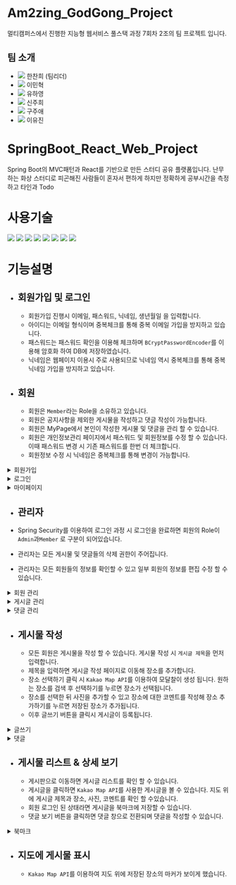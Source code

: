 # Am2zing_GodGong_Project

멀티캠퍼스에서 진행한 지능형 웹서비스 풀스택 과정 7회차 2조의 팀 프로젝트 입니다.

## 팀 소개

- <img src="https://img.shields.io/badge/backend-6DB33F?style=flat-square&logo=SpringBoot&logoColor=white"/></a> 한찬희 (팀리더) 
- <img src="https://img.shields.io/badge/backend-6DB33F?style=flat-square&logo=SpringBoot&logoColor=white"/></a> 이민혁
- <img src="https://img.shields.io/badge/backend-6DB33F?style=flat-square&logo=SpringBoot&logoColor=white"/></a> 유하영
- <img src="https://img.shields.io/badge/frontend-61DAFB?style=flat-square&logo=React&logoColor=white"/></a> 신주희
- <img src="https://img.shields.io/badge/frontend-61DAFB?style=flat-square&logo=React&logoColor=white"/></a> 구주애
- <img src="https://img.shields.io/badge/frontend-61DAFB?style=flat-square&logo=React&logoColor=white"/></a> 이유진

# SpringBoot_React_Web_Project

Spring Boot의 MVC패턴과 React를 기반으로 만든 스터디 공유 플랫폼입니다. 난무하는 화상 스터디로 피곤해진 사람들이 혼자서 편하게 하지만 정확하게 공부시간을 측정하고 
타인과 Todo 

# 사용기술

<img src="https://img.shields.io/badge/SpringBoot-6DB33F?style=flat-square&logo=SpringBoot&logoColor=white"/></a>
<img src="https://img.shields.io/badge/SpringSecurity-6DB33F?style=flat-square&logo=SpringBoot&logoColor=white"/></a>
<img src="https://img.shields.io/badge/JWT-6DB33F?style=flat-square&logo=JSONWebTokens&logoColor=white"/></a>
<img src="https://img.shields.io/badge/MySQL-4479A1?style=flat-square&logo=MySQL&logoColor=white"/></a>
<img src="https://img.shields.io/badge/React-61DAFB?style=flat-square&logo=React&logoColor=white"/></a>
<img src="https://img.shields.io/badge/JavaScript-F7DF1E?style=flat-square&logo=JavaScript&logoColor=white"/></a>
<img src="https://img.shields.io/badge/Naver_Sentiment_API-03C75A?style=flat-square&logo=Naver&logoColor=white"/></a>
<img src="https://img.shields.io/badge/Teachable_machine-4285F4?style=flat-square&logo=Google&logoColor=white"/></a>


# 기능설명

- ## 회원가입 및 로그인

  - 회원가입 진행시 이메일, 패스워드, 닉네임, 생년월일 을 입력합니다.
  - 아이디는 이메일 형식이며 중복체크를 통해 중복 이메일 가입을 방지하고 있습니다.
  - 패스워드는 패스워드 확인을 이용해 체크하며 `BCryptPasswordEncoder`를 이용해 암호화 하여 DB에 저장하였습니다.
  - 닉네임은 웹페이지 이용시 주로 사용되므로 닉네임 역시 중복체크를 통해 중복 닉네임 가입을 방지하고 있습니다.

- ## 회원

  - 회원은 `Member`라는 Role을 소유하고 있습니다.
  - 회원은 공지사항을 제외한 게시물을 작성하고 댓글 작성이 가능합니다.
  - 회원은 MyPage에서 본인이 작성한 게시물 및 댓글을 관리 할 수 있습니다.
  - 회원은 개인정보관리 페이지에서 패스워드 및 회원정보를 수정 할 수 있습니다. 이때 패스워드 변경 시 기존 패스워드를 한번 더 체크합니다.
  - 회원정보 수정 시 닉네임은 중복체크를 통해 변경이 가능합니다.

<details>
    <summary>회원가입</summary>

![join](https://user-images.githubusercontent.com/79136087/166146202-d132214b-3455-4551-acc2-b3be5d821751.gif)

</details>

<details>
  <summary>로그인</summary>

![login](https://user-images.githubusercontent.com/79136087/166146231-99ee7bc4-9b1a-466a-af86-59519489cea5.gif)

</details>

<details>
  <summary>마이페이지</summary>

![마이페이지](https://user-images.githubusercontent.com/79136087/166146252-61ba1a4b-af4b-428a-addd-bf2f82cb6b6f.gif)

</details>

- ## 관리자

- Spring Security를 이용하여 로그인 과정 시 로그인을 완료하면 회원의 Role이 `Admin`과`Member` 로 구분이 되어있습니다.
- 관리자는 모든 게시물 및 댓글들의 삭제 권한이 주어집니다.
- 관리자는 모든 회원들의 정보를 확인할 수 있고 일부 회원의 정보를 편집 수정 할 수 있습니다.
<details>
    <summary>회원 관리</summary>

![관리자 회원 관리](https://user-images.githubusercontent.com/79136087/166146734-458ec6a8-01d7-4936-b4f5-a4b5f8290b24.gif)

</details>
<details>
    <summary>게시글 관리</summary>

![관리자 게시글 삭제](https://user-images.githubusercontent.com/79136087/166146731-bccf5ff9-0051-4027-ac78-4d424cc81e14.gif)

</details>
<details>
    <summary>댓글 관리</summary>

![관리자 댓글 관리](https://user-images.githubusercontent.com/79136087/166146732-cc09601b-ce27-44d9-b0db-f0a71755ce1a.gif)

</details>

- ## 게시물 작성

  - 모든 회원은 게시물을 작성 할 수 있습니다. 게시물 작성 시 `게시글 제목`을 먼저 입력합니다.
  - 제목을 입력하면 게시글 작성 페이지로 이동해 장소를 추가합니다.
  - 장소 선택하기 클릭 시 `Kakao Map API`를 이용하여 모달찰이 생성 됩니다. 원하는 장소를 검색 후 선택하기를 누르면 장소가 선택됩니다.
  - 장소를 선택한 뒤 사진을 추가할 수 있고 장소에 대한 코멘트를 작성해 장소 추가하기를 누르면 저장된 장소가 추가됩니다.
  - 이후 글쓰기 버튼을 클릭시 게시글이 등록됩니다.

<details>
  <summary>글쓰기</summary>

![글쓰기](https://user-images.githubusercontent.com/79136087/166146268-1ac79e89-9cdb-426a-addf-f0bbf54bec8a.gif)

</details>
<details>
  <summary>댓글</summary>

![댓글](https://user-images.githubusercontent.com/79136087/166146403-1b26d8db-c144-4ea0-9edc-c13d0da02c21.gif)

</details>

- ## 게시물 리스트 & 상세 보기

  - 게시판으로 이동하면 게시글 리스트를 확인 할 수 있습니다.
  - 게시글을 클릭하면 `Kakao Map API`를 사용한 게시글을 볼 수 있습니다. 지도 위에 게시글 제목과 장소, 사진, 코멘트를 확인 할 수있습니다.
  - 회원 로그인 된 상태라면 게시글을 북마크에 저장할 수 있습니다.
  - 댓글 보기 버튼을 클릭하면 댓글 창으로 전환되며 댓글을 작성할 수 있습니다.

<details>
    <summary>북마크</summary>

![북마크](https://user-images.githubusercontent.com/79136087/166146431-d714970b-c03d-4844-8c23-75df3f1c7092.gif)

</details>

- ## 지도에 게시물 표시
  - `Kakao Map API`를 이용하여 지도 위에 저장된 장소의 마커가 보이게 했습니다.
